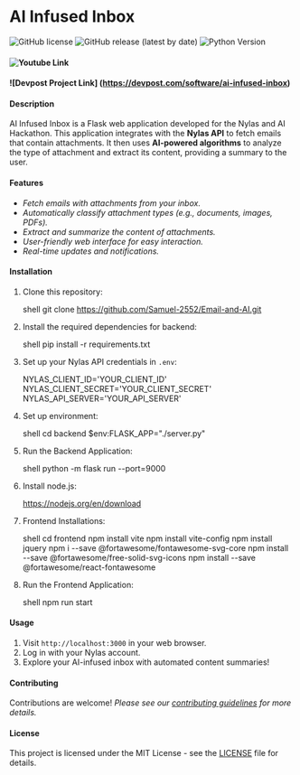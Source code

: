 # AI Infused Inbox

![GitHub license](https://img.shields.io/github/license/Samuel-2552/Email-and-AI)
![GitHub release (latest by date)](https://github.com/Samuel-2552/Email-and-AI.git)
![Python Version](https://img.shields.io/badge/python-3.8%2B-blue)

#### ![Youtube Link](https://youtu.be/dBADSJoyLpM)

#### ![Devpost Project Link] (https://devpost.com/software/ai-infused-inbox)

#### Description

AI Infused Inbox is a Flask web application developed for the Nylas and AI Hackathon. This application integrates with the **Nylas API** to fetch emails that contain attachments. It then uses **AI-powered algorithms** to analyze the type of attachment and extract its content, providing a summary to the user.

#### Features

- *Fetch emails with attachments from your inbox.*
- *Automatically classify attachment types (e.g., documents, images, PDFs).*
- *Extract and summarize the content of attachments.*
- *User-friendly web interface for easy interaction.*
- *Real-time updates and notifications.*

#### Installation

1. Clone this repository:

   shell
   git clone https://github.com/Samuel-2552/Email-and-AI.git
   

2. Install the required dependencies for backend:

   shell
   pip install -r requirements.txt
   

3. Set up your Nylas API credentials in `.env`:

    NYLAS_CLIENT_ID='YOUR_CLIENT_ID'
    NYLAS_CLIENT_SECRET='YOUR_CLIENT_SECRET'
    NYLAS_API_SERVER='YOUR_API_SERVER'


4. Set up environment:

   shell
   cd backend
   $env:FLASK_APP="./server.py"


5. Run the Backend Application:

    shell
    python -m flask run --port=9000
    
6. Install node.js:
    
    https://nodejs.org/en/download

7. Frontend Installations:
    
    shell
    cd frontend
    npm install vite
    npm install vite-config
    npm install jquery
    npm i --save @fortawesome/fontawesome-svg-core
    npm install --save @fortawesome/free-solid-svg-icons
    npm install --save @fortawesome/react-fontawesome

8. Run the Frontend Application:

    shell
    npm run start
    

   
   

#### Usage

1. Visit `http://localhost:3000` in your web browser.
2. Log in with your Nylas account.
3. Explore your AI-infused inbox with automated content summaries!

#### Contributing

Contributions are welcome! 
*Please see our [contributing guidelines](CONTRIBUTING.md) for more details.*

#### License

This project is licensed under the MIT License - see the [LICENSE](LICENSE) file for details.

